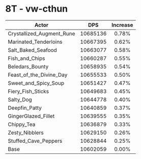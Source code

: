 # 8T - vw-cthun
| Actor | DPS | Increase |
|---|:---:|:---:|
|Crystallized_Augment_Rune|10685136|0.78%|
|Marinated_Tenderloins|10667395|0.62%|
|Salt_Baked_Seafood|10663077|0.58%|
|Fish_and_Chips|10660287|0.55%|
|Beledars_Bounty|10658935|0.54%|
|Feast_of_the_Divine_Day|10655533|0.50%|
|Sweet_and_Spicy_Soup|10651427|0.47%|
|Fiery_Fish_Sticks|10649683|0.45%|
|Salty_Dog|10644778|0.40%|
|Deepfin_Patty|10640859|0.37%|
|GingerGlazed_Fillet|10639555|0.35%|
|Chippy_Tea|10636879|0.33%|
|Zesty_Nibblers|10629150|0.26%|
|Stuffed_Cave_Peppers|10628844|0.25%|
|Base|10602059|0.00%|
